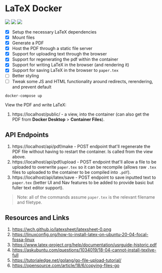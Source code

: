 # LaTeX Docker

[![](https://img.shields.io/badge/Go-1.22.2-blue.svg)](https://golang.org/pkg/)
[![](https://img.shields.io/badge/LaTeX-TexLive-turquoise.svg)](https://www.latex-project.org/get/)
[![](https://img.shields.io/badge/LATEX.js-0.12.6-red.svg)](https://latex.js.org/)

- [x] Setup the necessary LaTeX dependencies
- [x] Mount files
- [x] Generate a PDF
- [x] Host the PDF through a static file server
- [x] Support for uploading text through the browser
- [x] Support for regenerating the pdf within the container
- [x] Support for writing LaTeX in the browser (and rendering it)
- [x] Support for saving LaTeX in the browser to `paper.tex`
- [ ] Better styling
- [ ] Tweak some JS and HTML functionality around redirects, rerendering, and prevent default

```bash
docker-compose up
```

View the PDF and write LaTeX:

1. https://localhost/public/ - a view, into the container (can also get the PDF from **Docker Desktop** > **Container Files**).

## API Endpoints

1. https://localhost/api/pdf/make - POST endpoint that'll regenerate the PDF file without having to restart the container. Is called from the view above.
1. https://localhost/api/pdf/upload - POST endpoint that'll allow a file to be uploaded to overwrite `paper.tex` so it can be recompile (allows raw `.tex` files to uploaded to the container to be compiled into `.pdf`).
1. https://localhost/api/latex/save - POST endpoint to save inputted text to `paper.tex` (better UI and Nav features to be added to provide basic but fuller text editor support).

> Note: all of the commands assume `paper.tex` is the relevant filename and filetype.

## Resources and Links

1. https://wch.github.io/latexsheet/latexsheet-0.png
1. https://linuxconfig.org/how-to-install-latex-on-ubuntu-20-04-focal-fossa-linux
1. https://www.latex-project.org/help/documentation/usrguide-historic.pdf
1. https://askubuntu.com/questions/1034019/18-04-cannot-install-texlive-full
2. https://tutorialedge.net/golang/go-file-upload-tutorial/
3. https://opensource.com/article/18/6/copying-files-go